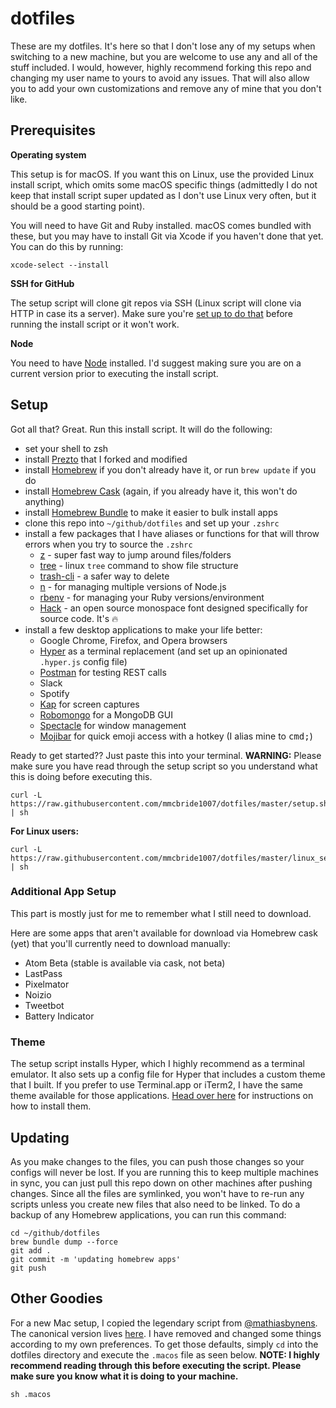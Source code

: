 # dotfiles

These are my dotfiles. It's here so that I don't lose any of my setups when switching to a new machine, but you are welcome to use any and all of the stuff included. I would, however, highly recommend forking this repo and changing my user name to yours to avoid any issues. That will also allow you to add your own customizations and remove any of mine that you don't like.

## Prerequisites

**Operating system**

This setup is for macOS. If you want this on Linux, use the provided Linux install script, which omits some macOS specific things (admittedly I do not keep that install script super updated as I don't use Linux very often, but  it should be a good starting point).

You will need to have Git and Ruby installed. macOS comes bundled with these, but you may have to install Git via Xcode if you haven't done that yet. You can do this by running:

```shell
xcode-select --install
```

**SSH for GitHub**

The setup script will clone git repos via SSH (Linux script will clone via HTTP in case its a server). Make sure you're [set up to do that](https://help.github.com/articles/generating-a-new-ssh-key-and-adding-it-to-the-ssh-agent/) before running the install script or it won't work.

**Node**

You need to have [Node](https://nodejs.org/en/download) installed. I'd suggest making sure you are on a current version prior to executing the install script.

## Setup

Got all that? Great. Run this install script. It will do the following:
- set your shell to zsh
- install [Prezto](https://github.com/sorin-ionescu/prezto) that I forked and modified
- install [Homebrew](http://brew.sh) if you don't already have it, or run `brew update` if you do
- install [Homebrew Cask](https://caskroom.github.io/) (again, if you already have it, this won't do anything)
- install [Homebrew Bundle](https://github.com/Homebrew/homebrew-bundle) to make it easier to bulk install apps
- clone this repo into  `~/github/dotfiles` and set up your `.zshrc`
- install a few packages that I have aliases or functions for that will throw errors when you try to source the `.zshrc`
  - [z](http://github.com/rupa/z) - super fast way to jump around files/folders
  - [tree](http://brewformulas.org/tree) - linux `tree` command to show file structure
  - [trash-cli](http://github.com/sindresorhus/trash-cli) - a safer way to delete
  - [n](https://github.com/tj/n) - for managing multiple versions of Node.js
  - [rbenv](https://github.com/rbenv/rbenv) - for managing your Ruby versions/environment
  - [Hack](http://sourcefoundry.org/hack/) - an open source monospace font designed specifically for source code. It's :fire:
- install a few desktop applications to make your life better:
  - Google Chrome, Firefox, and Opera browsers
  - [Hyper](https://hyper.is) as a terminal replacement (and set up an opinionated `.hyper.js` config file)
  - [Postman](https://www.getpostman.com/) for testing REST calls
  - Slack
  - Spotify
  - [Kap](https://getkap.co/) for screen captures
  - [Robomongo](https://robomongo.org/) for a MongoDB GUI
  - [Spectacle](https://www.spectacleapp.com/) for window management
  - [Mojibar](https://github.com/muan/mojibar) for quick emoji access with a hotkey (I alias mine to <kbd>cmd</kbd><kbd>;</kbd>)

Ready to get started?? Just paste this into your terminal. **WARNING:** Please make sure you have read through the setup script so you understand what this is doing before executing this.

```
curl -L https://raw.githubusercontent.com/mmcbride1007/dotfiles/master/setup.sh | sh
```

**For Linux users:**

```
curl -L https://raw.githubusercontent.com/mmcbride1007/dotfiles/master/linux_setup.sh | sh
```

### Additional App Setup

This part is mostly just for me to remember what I still need to download.

Here are some apps that aren't available for download via Homebrew cask (yet) that you'll currently need to download manually:

- Atom Beta (stable is available via cask, not beta)
- LastPass
- Pixelmator
- Noizio
- Tweetbot
- Battery Indicator

### Theme

The setup script installs Hyper, which I highly recommend as a terminal emulator. It also sets up a config file for Hyper that includes a custom theme that I built. If you prefer to use Terminal.app or iTerm2, I have the same theme available for those applications. [Head over here](http://github.com/mmcbride1007/electron-terminal-colors) for instructions on how to install them.

## Updating

As you make changes to the files, you can push those changes so your configs will never be lost. If you are running this to keep multiple machines in sync, you can just pull this repo down on other machines after pushing changes. Since all the files are symlinked, you won't have to re-run any scripts unless you create new files that also need to be linked. To do a backup of any Homebrew applications, you can run this command:

```
cd ~/github/dotfiles
brew bundle dump --force
git add .
git commit -m 'updating homebrew apps'
git push
```

## Other Goodies

For a new Mac setup, I copied the legendary script from [@mathiasbynens](https://github.com/mathiasbynens). The canonical version lives [here](https://mths.be/macos). I have removed and changed some things according to my own preferences. To get those defaults, simply `cd` into the dotfiles directory and execute the `.macos` file as seen below. **NOTE: I highly recommend reading through this before executing the script. Please make sure you know what it is doing to your machine.**

```
sh .macos
```
